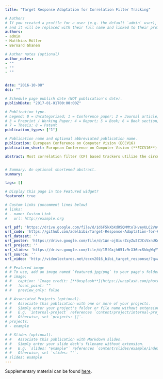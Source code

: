 ```yaml
---
title: "Target Response Adaptation for Correlation Filter Tracking"

# Authors
# If you created a profile for a user (e.g. the default `admin` user), write the username (folder name) here 
# and it will be replaced with their full name and linked to their profile.
authors:
- admin
- Matthias Müller
- Bernard Ghanem

# Author notes (optional)
author_notes:
- ""
- ""
- ""


date: "2016-10-08"
doi: ""

# Schedule page publish date (NOT publication's date).
publishDate: "2017-01-01T00:00:00Z"

# Publication type.
# Legend: 0 = Uncategorized; 1 = Conference paper; 2 = Journal article;
# 3 = Preprint / Working Paper; 4 = Report; 5 = Book; 6 = Book section;
# 7 = Thesis; 8 = Patent
publication_types: ["1"]

# Publication name and optional abbreviated publication name.
publication: European Conference on Computer Vision (ECCV16)
publication_short: European Conference on Computer Vision (**ECCV16**) [<span style="color:red">Spotlight</span>]

abstract: ​​​​Most correlation filter (CF) based trackers utilize the circulant structure of the training data to learn a linear filter that best regresses this data to a hand-crafted target response. These circularly shifted patches are only approximations to actual translations in the image, which become unreliable in many realistic tracking scenarios including fast motion, occlusion, etc. In these cases, the traditional use of a single centered Gaussian as the target response impedes tracker performance and can lead to unrecoverable drift. To circumvent this major drawback, we propose a generic framework that can adaptively change the target response from frame to frame, so that the tracker is less sensitive to the cases where circular shifts do not reliably approximate translations. To do that, we reformulate the underlying optimization to solve for both the filter and target response jointly, where the latter is regularized by measurements made using actual translations. This joint problem has a closed form solution and thus allows for multiple templates, kernels, and multi-dimensional features. Extensive experiments on the popular OTB100 benchmark [19] show that our target adaptive framework can be combined with many CF trackers to realize significant overall performance improvement (ranging from 3%-13.5% in precision and 3.2%-13% in accuracy), especially in categories where this adaptation is necessary (e.g. fast motion, motion blur, etc.).


# Summary. An optional shortened abstract.
summary: 

tags: []

# Display this page in the Featured widget?
featured: true

# Custom links (uncomment lines below)
# links:
# - name: Custom Link
#   url: http://example.org

url_pdf: 'https://drive.google.com/file/d/1d6F5kXbXdR5QMMtolHveyULC2VnvBA6c/view?usp=sharing'
url_code: 'https://github.com/adelbibi/Target-Response-Adaptation-for-Correlation-Filter-Tracking'
url_dataset: ''
url_poster: 'https://drive.google.com/file/d/1Wn-oj8iurZcyZw2ZJCsVxnUKqrNFw_3Q/view?usp=sharing'
url_project: ''
url_slides: 'https://drive.google.com/file/d/1MfGxjh651z9rX36ecSkkgWqYY1XzhZXd/view?usp=sharing'
url_source: ''
url_video: 'http://videolectures.net/eccv2016_bibi_target_response/?q=adel%20bibi'

# # Featured image
# # To use, add an image named `featured.jpg/png` to your page's folder. 
# # image:
# #   caption: 'Image credit: [**Unsplash**](https://unsplash.com/photos/pLCdAaMFLTE)'
# #   focal_point: ""
# #   preview_only: false

# # Associated Projects (optional).
# #   Associate this publication with one or more of your projects.
# #   Simply enter your project's folder or file name without extension.
# #   E.g. `internal-project` references `content/project/internal-project/index.md`.
# #   Otherwise, set `projects: []`.
# projects:
# - example

# # Slides (optional).
# #   Associate this publication with Markdown slides.
# #   Simply enter your slide deck's filename without extension.
# #   E.g. `slides: "example"` references `content/slides/example/index.md`.
# #   Otherwise, set `slides: ""`.
# slides: example
---
```


<!-- {{% callout note %}}
Click the *Cite* button above to demo the feature to enable visitors to import publication metadata into their reference management software.
{{% /callout %}}

{{% callout note %}}
Create your slides in Markdown - click the *Slides* button to check out the example.
{{% /callout %}} -->

Supplementary material can be found [here](https://drive.google.com/file/d/1M46DLI4SSlqPI8uiw2DjhPO7rp9EIaiS/view?usp=sharing).
